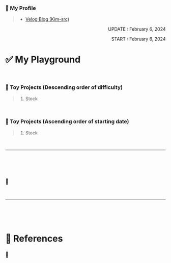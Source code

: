 <!-- 작성자 소개 -->
### 🎁 My Profile
> - [Velog Blog (Kim-src)](https://velog.io/@kim-src/series)

<!-- Dates -->
<p align="right">UPDATE : February 6, 2024</p>
<p align="right">START : February 6, 2024</p>

<!-- Title -->
# ✅ My Playground

<br>

<!-- Contents -->
### 🔔 Toy Projects (Descending order of difficulty)
> 1. Stock

<br>

### 🔔 Toy Projects (Ascending order of starting date)
> 1. Stock

<br>

***

<br>
<br>
<br>

<!-- Tips -->
### 🔔 []()

<br>

***

<br>
<br>
<br>

<!-- References -->
# 🎁 References
### 🔑 []()
